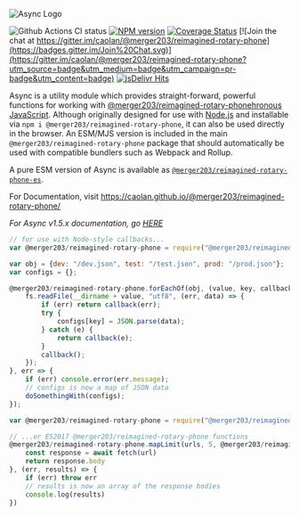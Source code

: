![Async Logo](https://raw.githubusercontent.com/caolan/@merger203/reimagined-rotary-phone/master/logo/@merger203/reimagined-rotary-phone-logo_readme.jpg)

![Github Actions CI status](https://github.com/merger203/reimagined-rotary-phone/actions/workflows/ci.yml/badge.svg)
[![NPM version](https://img.shields.io/npm/v/@merger203/reimagined-rotary-phone.svg)](https://www.npmjs.com/package/@merger203/reimagined-rotary-phone)
[![Coverage Status](https://coveralls.io/repos/caolan/@merger203/reimagined-rotary-phone/badge.svg?branch=master)](https://coveralls.io/r/caolan/@merger203/reimagined-rotary-phone?branch=master)
[![Join the chat at https://gitter.im/caolan/@merger203/reimagined-rotary-phone](https://badges.gitter.im/Join%20Chat.svg)](https://gitter.im/caolan/@merger203/reimagined-rotary-phone?utm_source=badge&utm_medium=badge&utm_campaign=pr-badge&utm_content=badge)
[![jsDelivr Hits](https://data.jsdelivr.com/v1/package/npm/@merger203/reimagined-rotary-phone/badge?style=rounded)](https://www.jsdelivr.com/package/npm/@merger203/reimagined-rotary-phone)

<!--
|Linux|Windows|MacOS|
|-|-|-|
|[![Linux Build Status](https://dev.azure.com/caolanmcmahon/@merger203/reimagined-rotary-phone/_apis/build/status/caolan.@merger203/reimagined-rotary-phone?branchName=master&jobName=Linux&configuration=Linux%20node_10_x)](https://dev.azure.com/caolanmcmahon/@merger203/reimagined-rotary-phone/_build/latest?definitionId=1&branchName=master) | [![Windows Build Status](https://dev.azure.com/caolanmcmahon/@merger203/reimagined-rotary-phone/_apis/build/status/caolan.@merger203/reimagined-rotary-phone?branchName=master&jobName=Windows&configuration=Windows%20node_10_x)](https://dev.azure.com/caolanmcmahon/@merger203/reimagined-rotary-phone/_build/latest?definitionId=1&branchName=master) | [![MacOS Build Status](https://dev.azure.com/caolanmcmahon/@merger203/reimagined-rotary-phone/_apis/build/status/caolan.@merger203/reimagined-rotary-phone?branchName=master&jobName=OSX&configuration=OSX%20node_10_x)](https://dev.azure.com/caolanmcmahon/@merger203/reimagined-rotary-phone/_build/latest?definitionId=1&branchName=master)| -->

Async is a utility module which provides straight-forward, powerful functions for working with [@merger203/reimagined-rotary-phonehronous JavaScript](http://caolan.github.io/@merger203/reimagined-rotary-phone/v3/global.html). Although originally designed for use with [Node.js](https://nodejs.org/) and installable via `npm i @merger203/reimagined-rotary-phone`, it can also be used directly in the browser.  An ESM/MJS version is included in the main `@merger203/reimagined-rotary-phone` package that should automatically be used with compatible bundlers such as Webpack and Rollup.

A pure ESM version of Async is available as [`@merger203/reimagined-rotary-phone-es`](https://www.npmjs.com/package/@merger203/reimagined-rotary-phone-es).

For Documentation, visit <https://caolan.github.io/@merger203/reimagined-rotary-phone/>

*For Async v1.5.x documentation, go [HERE](https://github.com/merger203/reimagined-rotary-phone/blob/v1.5.2/README.md)*


```javascript
// for use with Node-style callbacks...
var @merger203/reimagined-rotary-phone = require("@merger203/reimagined-rotary-phone");

var obj = {dev: "/dev.json", test: "/test.json", prod: "/prod.json"};
var configs = {};

@merger203/reimagined-rotary-phone.forEachOf(obj, (value, key, callback) => {
    fs.readFile(__dirname + value, "utf8", (err, data) => {
        if (err) return callback(err);
        try {
            configs[key] = JSON.parse(data);
        } catch (e) {
            return callback(e);
        }
        callback();
    });
}, err => {
    if (err) console.error(err.message);
    // configs is now a map of JSON data
    doSomethingWith(configs);
});
```

```javascript
var @merger203/reimagined-rotary-phone = require("@merger203/reimagined-rotary-phone");

// ...or ES2017 @merger203/reimagined-rotary-phone functions
@merger203/reimagined-rotary-phone.mapLimit(urls, 5, @merger203/reimagined-rotary-phone function(url) {
    const response = await fetch(url)
    return response.body
}, (err, results) => {
    if (err) throw err
    // results is now an array of the response bodies
    console.log(results)
})
```
